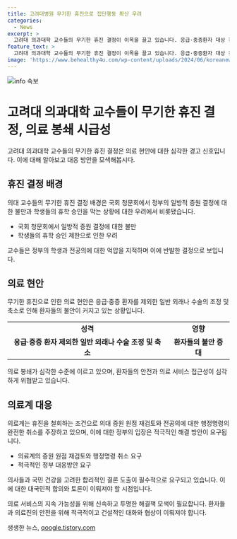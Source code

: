 ```yaml
---
title: 고려대병원 무기한 휴진으로 집단행동 확산 우려
categories:
  - News
excerpt: >
  고려대 의과대학 교수들의 무기한 휴진 결정이 이목을 끌고 있습니다. 응급·중증환자 대상 진료를 제외하고 일반 외래나 수술을 자율적으로 조정이 가능해졌는데, 이는 빅5 병원 외에는 처음인 사례입니다. 정부와 교수들 사이의 갈등이 환자들에게 미치는 영향과 대응책에 대한 논의가 계속되고 있습니다. 의료계와 정부의 입장 차이가 두드러지며, 환자단체의 대규모 집회도 예정되어 있습니다.
feature_text: >
  고려대 의과대학 교수들의 무기한 휴진 결정이 이목을 끌고 있습니다. 응급·중증환자 대상 진료를 제외하고 일반 외래나 수술을 자율적으로 조정이 가능해졌는데, 이는 빅5 병원 외에는 처음인 사례입니다. 정부와 교수들 사이의 갈등이 환자들에게 미치는 영향과 대응책에 대한 논의가 계속되고 있습니다. 의료계와 정부의 입장 차이가 두드러지며, 환자단체의 대규모 집회도 예정되어 있습니다.
image: 'https://www.behealthy4u.com/wp-content/uploads/2024/06/koreanews.jpg'
---
```


<p><img src="https://www.behealthy4u.com/wp-content/uploads/2024/06/koreanews.jpg" alt="info 속보" /></p>

<h1>고려대 의과대학 교수들이 무기한 휴진 결정, 의료 봉쇄 시급성</h1>

<p data-ke-size="size16">고려대 의과대학 교수들의 무기한 휴진 결정은 의료 현안에 대한 심각한 경고 신호입니다. 이에 대해 알아보고 대응 방안을 모색해봅시다.</p>

<h2 data-ke-size="size26">휴진 결정 배경</h2>

<p>의대 교수들의 무기한 휴진 결정 배경은 국회 청문회에서 정부의 일방적 증원 결정에 대한 불만과 학생들의 휴학 승인을 막는 상황에 대한 우려에서 비롯됐습니다.</p>

<ul>
    <li>국회 청문회에서 일방적 증원 결정에 대한 불만</li>
    <li>학생들의 휴학 승인 제한으로 인한 우려</li>
</ul>

<p data-ke-size="size16">교수들은 정부의 학생과 전공의에 대한 억압을 지적하며 이에 반발한 결정으로 보입니다.</p>

<h2 data-ke-size="size26">의료 현안</h2>

<p>무기한 휴진으로 인한 의료 현안은 응급·중증 환자를 제외한 일반 외래나 수술의 조정 및 축소로 인해 환자들의 불안이 커지고 있는 상황입니다.</p>

<table>
    <tr>
        <td style="text-align: center; height: 17px;"><b>성격</b></td>
        <td style="text-align: center; height: 17px;"><b>영향</b></td>
    </tr>
    <tr>
        <td style="text-align: center; height: 17px;"><b>응급·중증 환자 제외한 일반 외래나 수술 조정 및 축소</b></td>
        <td style="text-align: center; height: 17px;"><b>환자들의 불안 증대</b></td>
    </tr>
</table>

<p data-ke-size="size16">의료 봉쇄가 심각한 수준에 이르고 있으며, 환자들의 안전과 의료 서비스 접근성이 심각하게 위협받고 있습니다.</p>

<h2 data-ke-size="size26">의료계 대응</h2>

<p>의료계는 휴진을 철회하는 조건으로 의대 증원 원점 재검토와 전공의에 대한 행정명령의 완전한 취소를 주장하고 있으며, 이에 대한 정부의 입장은 적극적인 해결 방안이 요구됩니다.</p>

<ul>
    <li>의료계의 증원 원점 재검토와 행정명령 취소 요구</li>
    <li>적극적인 정부 대응방안 요구</li>
</ul>

<p data-ke-size="size16">의사들과 국민 건강을 고려한 합리적인 결론 도출이 필수적으로 요구되고 있습니다. 이에 대한 대국민적 합의와 토론이 이뤄져야 할 시점입니다.</p>

<p data-ke-size="size16">의료 서비스의 지속 가능성을 위해 신속하고 투명한 해결책 모색이 필요합니다. 환자들과 의료진의 안전을 위해 적극적이고 건설적인 대화와 협상이 이뤄져야 합니다.</p>
생생한 뉴스, <a href="https://qoogle.tistory.com" rel="dofollow">qoogle.tistory.com</a>


